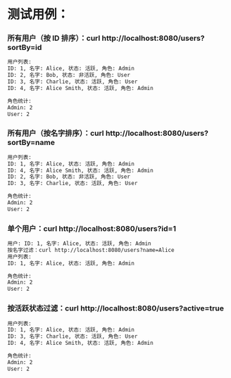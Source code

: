 # 测试用例：

###  所有用户（按 ID 排序）：curl http://localhost:8080/users?sortBy=id

```txt
用户列表:
ID: 1, 名字: Alice, 状态: 活跃, 角色: Admin
ID: 2, 名字: Bob, 状态: 非活跃, 角色: User
ID: 3, 名字: Charlie, 状态: 活跃, 角色: User
ID: 4, 名字: Alice Smith, 状态: 活跃, 角色: Admin

角色统计:
Admin: 2
User: 2
```

### 所有用户（按名字排序）：curl http://localhost:8080/users?sortBy=name

```txt
用户列表:
ID: 1, 名字: Alice, 状态: 活跃, 角色: Admin
ID: 4, 名字: Alice Smith, 状态: 活跃, 角色: Admin
ID: 2, 名字: Bob, 状态: 非活跃, 角色: User
ID: 3, 名字: Charlie, 状态: 活跃, 角色: User

角色统计:
Admin: 2
User: 2
```

### 单个用户：curl http://localhost:8080/users?id=1

```txt
用户: ID: 1, 名字: Alice, 状态: 活跃, 角色: Admin
按名字过滤：curl http://localhost:8080/users?name=Alice
用户列表:
ID: 1, 名字: Alice, 状态: 活跃, 角色: Admin

角色统计:
Admin: 2
User: 2
```

### 按活跃状态过滤：curl http://localhost:8080/users?active=true

```txt
用户列表:
ID: 1, 名字: Alice, 状态: 活跃, 角色: Admin
ID: 3, 名字: Charlie, 状态: 活跃, 角色: User
ID: 4, 名字: Alice Smith, 状态: 活跃, 角色: Admin

角色统计:
Admin: 2
User: 2
```


